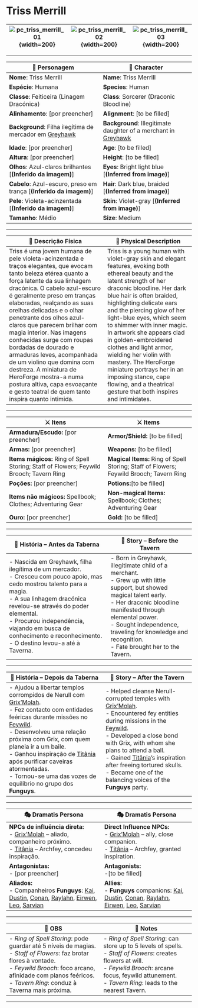 # Triss Merrill


| ![pc_triss_merrill_01](assets/pc/pc_triss_merrill_01.png){width=200} | ![pc_triss_merrill_02](assets/pc/pc_triss_merrill_02.png){width=200} | ![pc_triss_merrill_03](assets/pc/pc_triss_merrill_03.png){width=200} |
| ---------------------------------------------- | ---------------------------------------------- | ---------------------------------------------- |

---

| **🧙 Personagem**                | **🧙 Character**               |
| -------------------------------- | ------------------------------ |
| **Nome**: Triss Merrill        | **Name**:  Triss Merrill      |
| **Espécie**:  Humana    | **Species**:  Human   |
| **Classe**:  Feiticeira (Linagem Dracónica) | **Class**:  Sorcerer (Draconic Bloodline)     |
| **Alinhamento**: [por preencher] | **Alignment**: [to be filled]  |
| **Background**: Filha ilegítima de mercador em [Greyhawk](cidade_de_greyhawk.md)  | **Background**: Illegitimate daughter of a merchant in [Greyhawk](cidade_de_greyhawk.md) |
| **Idade**: [por preencher]       | **Age**: [to be filled]        |
| **Altura**: [por preencher]      | **Height**: [to be filled]     |
| **Olhos**: Azul-claros brilhantes [**(Inferido da imagem)**]       | **Eyes**: Bright light blue [**(Inferred from image)**]        |
| **Cabelo**: Azul-escuro, preso em trança [**(Inferido da imagem)**]       | **Hair**: Dark blue, braided [**(Inferred from image)**]       |
| **Pele**: Violeta-acinzentada [**(Inferido da imagem)**]       | **Skin**: Violet-gray [**(Inferred from image)**]       |
| **Tamanho**:  Médio    | **Size**:  Medium      |

---

| **📜 Descrição Física** | **📜 Physical Description** |
| ----------------------- | --------------------------- |
| Triss é uma jovem humana de pele violeta-acinzentada e traços elegantes, que evocam tanto beleza etérea quanto a força latente da sua linhagem dracónica. O cabelo azul-escuro é geralmente preso em tranças elaboradas, realçando as suas orelhas delicadas e o olhar penetrante dos olhos azul-claros que parecem brilhar com magia interior. Nas imagens conhecidas surge com roupas bordadas de dourado e armaduras leves, acompanhada de um violino que domina com destreza. A miniatura de HeroForge mostra-a numa postura altiva, capa esvoaçante e gesto teatral de quem tanto inspira quanto intimida. | Triss is a young human with violet-gray skin and elegant features, evoking both ethereal beauty and the latent strength of her draconic bloodline. Her dark blue hair is often braided, highlighting delicate ears and the piercing glow of her light-blue eyes, which seem to shimmer with inner magic. In artwork she appears clad in golden-embroidered clothes and light armor, wielding her violin with mastery. The HeroForge miniature portrays her in an imposing stance, cape flowing, and a theatrical gesture that both inspires and intimidates. |

---

| **⚔️ Itens**             | **⚔️ Items**                         |
| ---------------------- | ------------------------------ |
| **Armadura/Escudo:** [por preencher] | **Armor/Shield:** [to be filled]  |
| **Armas:** [por preencher] | **Weapons:** [to be filled] |
| **Items mágicos:** Ring of Spell Storing; Staff of Flowers; Feywild Brooch; Tavern Ring | **Magical Items:** Ring of Spell Storing; Staff of Flowers; Feywild Brooch; Tavern Ring |
| **Poções:** [por preencher] |**Potions:**[to be filled] |
| **Items não mágicos:** Spellbook; Clothes; Adventuring Gear  | **Non-magical Items:** Spellbook; Clothes; Adventuring Gear |
| **Ouro:** [por preencher] | **Gold:** [to be filled] |

---

| **📖 História – Antes da Taberna** | **📖 Story – Before the Tavern** |
| ---------------------------------- | -------------------------------- |
| - Nascida em Greyhawk, filha ilegítima de um mercador.<br>- Cresceu com pouco apoio, mas cedo mostrou talento para a magia.<br>- A sua linhagem dracónica revelou-se através do poder elemental.<br>- Procurou independência, viajando em busca de conhecimento e reconhecimento.<br>- O destino levou-a até à Taverna. | - Born in Greyhawk, illegitimate child of a merchant.<br>- Grew up with little support, but showed magical talent early.<br>- Her draconic bloodline manifested through elemental power.<br>- Sought independence, traveling for knowledge and recognition.<br>- Fate brought her to the Tavern. |

---

| **📖 História – Depois da Taberna** | **📖 Story – After the Tavern** |
| ----------------------------------- | -------------------------------- |
| - Ajudou a libertar templos corrompidos de Nerull com [Grix’Molah](docs/pc/-/pc_grix_molah.md).<br>- Fez contacto com entidades feéricas durante missões no [Feywild](../realms/feywild.md).<br>- Desenvolveu uma relação próxima com Grix, com quem planeia ir a um baile.<br>- Ganhou inspiração de [Titânia](docs/npc/-/Fey/titania.md) após purificar caveiras atormentadas.<br>- Tornou-se uma das vozes de equilíbrio no grupo dos **Funguys**. | - Helped cleanse Nerull-corrupted temples with [Grix’Molah](docs/pc/-/pc_grix_molah.md).<br>- Encountered fey entities during missions in the [Feywild](../realms/feywild.md).<br>- Developed a close bond with Grix, with whom she plans to attend a ball.<br>- Gained [Titânia](docs/npc/-/Fey/titania.md)’s inspiration after freeing tortured skulls.<br>- Became one of the balancing voices of the **Funguys** party. |

---

| **🎭 Dramatis Persona** | **🎭 Dramatis Persona**     |
| ---------------------------------------------------------- | ---------------------------------------------------- |
| **NPCs de influência direta:**  <br>- [Grix’Molah](docs/pc/-/pc_grix_molah.md) – aliado, companheiro próximo.<br>- [Titânia](docs/npc/-/Fey/titania.md) – Archfey, concedeu inspiração. | **Direct Influence NPCs:**  <br>- [Grix’Molah](docs/pc/-/pc_grix_molah.md) – ally, close companion.<br>- [Titânia](docs/npc/-/Fey/titania.md) – Archfey, granted inspiration.   |
| **Antagonistas:**  <br>- [por preencher]<br> | **Antagonists:**  <br>-[to be filled]   |
| **Aliados:**  <br>- Companheiros **Funguys**: [Kai](pc_kaicult_of_elemental_evil.md), [Dustin](docs/dm/-/pc/pc_dustin_thorne.md), [Conan](docs/dm/-/pc/pc_conan_barbaro_ra.md), [Raylahn](pc_raylahn.md), [Eirwen](pc_eirwen.md), [Leo](pc_leo.md), [Sarvian](docs/dm/-/pc/pc_sarvian_midlor.md) | **Allies:**  <br>- **Funguys** companions: [Kai](pc_kaicult_of_elemental_evil.md), [Dustin](docs/dm/-/pc/pc_dustin_thorne.md), [Conan](docs/dm/-/pc/pc_conan_barbaro_ra.md), [Raylahn](pc_raylahn.md), [Eirwen](pc_eirwen.md), [Leo](pc_leo.md), [Sarvian](docs/dm/-/pc/pc_sarvian_midlor.md) |

---

| **🔮 OBS** | **🔮 Notes** |
| ---------- | ------------ |
| - *Ring of Spell Storing*: pode guardar até 5 níveis de magias.<br>- *Staff of Flowers*: faz brotar flores à vontade.<br>- *Feywild Brooch*: foco arcano, afinidade com planos feéricos.<br>- *Tavern Ring*: conduz à Taverna mais próxima. | - *Ring of Spell Storing*: can store up to 5 levels of spells.<br>- *Staff of Flowers*: creates flowers at will.<br>- *Feywild Brooch*: arcane focus, feywild attunement.<br>- *Tavern Ring*: leads to the nearest Tavern. |

---
